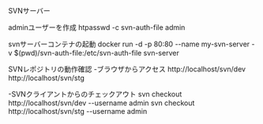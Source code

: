 SVNサーバー

adminユーザーを作成
htpasswd -c svn-auth-file admin

svnサーバーコンテナの起動
docker run -d -p 80:80 --name my-svn-server -v $(pwd)/svn-auth-file:/etc/svn-auth-file svn-server

SVNレポジトリの動作確認
-ブラウザからアクセス
http://localhost/svn/dev
http://localhost/svn/stg

-SVNクライアントからのチェックアウト
svn checkout http://localhost/svn/dev --username admin
svn checkout http://localhost/svn/stg --username admin
